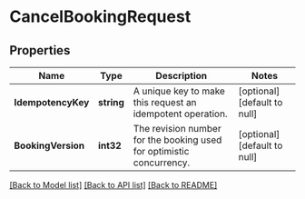 # CancelBookingRequest

## Properties
Name | Type | Description | Notes
------------ | ------------- | ------------- | -------------
**IdempotencyKey** | **string** | A unique key to make this request an idempotent operation. | [optional] [default to null]
**BookingVersion** | **int32** | The revision number for the booking used for optimistic concurrency. | [optional] [default to null]

[[Back to Model list]](../README.md#documentation-for-models) [[Back to API list]](../README.md#documentation-for-api-endpoints) [[Back to README]](../README.md)

